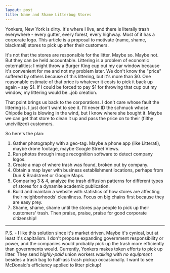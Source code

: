 ```yaml
---
layout: post
title: Name and Shame Litterbug Stores
---
```


Yonkers, New York is dirty. It's where I live, and there is literally trash everywhere - every gutter, every forest, every highway. Most of it has a corporate logo. This article is a proposal to motivate (name, shame, blackmail) stores to pick up after their customers.

It's not that the stores are responsible for the litter. Maybe so. Maybe not. But they can be held accountable. Littering is a problem of economic externalities: I might throw a Burger King cup out my car window because it's convenient for me and not my problem later. We don't know the "price" suffered by others because of this littering, but it's more than $0. One reasonable estimate of that price is whatever it costs to pick it back up again - say $1. If I could be forced to pay $1 for throwing that cup out my window, my littering would be...job creation. 

That point brings us back to the corporations. I don't care whose fault the littering is. I just don't want to see it. I'll never ID the schmuck whose Chipotle bag is blowing in the wind, but I know where she bought it. Maybe we can get that store to clean it up and pass the price on to their (filthy uncivilized) customers.

So here's the plan:
1. Gather photography with a geo-tag. Maybe a phone app (like Litterati), maybe drone footage, maybe Google Street Views.
2. Run photos through image recognition software to detect company logos. 
3. Create a map of where trash was found, broken out by company. 
4. Obtain a map layer with business establishment locations, perhaps from Dun & Bradstreet or Google Maps.
5. Comparing 3 & 4, analyze the trash diffusion patterns for different types of stores for a dynamite academic publication.
6. Build and maintain a website with statistics of how stores are affecting their neighborhoods' cleanliness. Focus on big chains first because they are easy prey.
7. Shame, shame, shame until the stores pay people to pick up their customers' trash. Then praise, praise, praise for good corporate citizenship!

________________________________________________

P.S. - I like this solution since it's market driven. Maybe it's cynical, but at least it's capitalism. I don't propose expanding government responsibility or power, and the companies would probably pick up the trash more efficiently than governments would. Currently, Yonkers makes token efforts to pick up litter. They send _highly-paid_ union workers _walking_ with _no equipment_ besides a trash bag to half-ass trash pickup occasionally. I want to see McDonald's efficiency applied to litter pickup!
